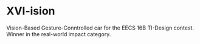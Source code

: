 # XVI-ision
Vision-Based Gesture-Conntrolled car for the EECS 16B TI-Design contest.
Winner in the real-world impact category.
